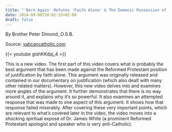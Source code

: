 ```yaml
---
title: "'Born Again' Refutes 'Faith Alone' & The Demonic Possession of James White"
date: 2024-09-06T20:02:15+02:00
draft: false
---
```



By Brother Peter Dimond, O.S.B.

Source: [vaticancatholic.com](https://vaticancatholic.com/james-white-reformed-baptist/)


{{< youtube gishKKdpj_4 >}}

This is a new video. The first part of this video covers what is probably the best argument that has been made against the Reformed Protestant position of justification by faith alone. This argument was originally released and contained in our documentary on justification (which also dealt with many other related matters). However, this new video delves into and examines more angles of the argument. It further demonstrates that there is no way around it, and explains why it’s so powerful. It also examines an attempted response that was made to one aspect of this argument. It shows how that response failed miserably. After covering these very important points, which are relevant to what’s covered later in the video, the video moves into a shocking spiritual exposé of Dr. James White (a prominent Reformed Protestant apologist and speaker who is very anti-Catholic).
